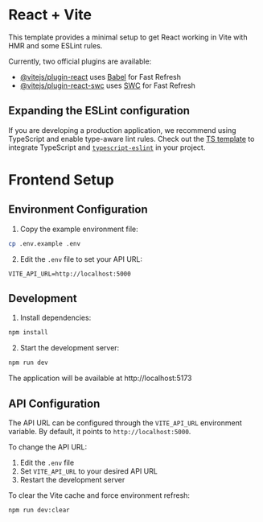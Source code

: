 # React + Vite

This template provides a minimal setup to get React working in Vite with HMR and some ESLint rules.

Currently, two official plugins are available:

- [@vitejs/plugin-react](https://github.com/vitejs/vite-plugin-react/blob/main/packages/plugin-react/README.md) uses [Babel](https://babeljs.io/) for Fast Refresh
- [@vitejs/plugin-react-swc](https://github.com/vitejs/vite-plugin-react-swc) uses [SWC](https://swc.rs/) for Fast Refresh

## Expanding the ESLint configuration

If you are developing a production application, we recommend using TypeScript and enable type-aware lint rules. Check out the [TS template](https://github.com/vitejs/vite/tree/main/packages/create-vite/template-react-ts) to integrate TypeScript and [`typescript-eslint`](https://typescript-eslint.io) in your project.

# Frontend Setup

## Environment Configuration

1. Copy the example environment file:

```bash
cp .env.example .env
```

2. Edit the `.env` file to set your API URL:

```
VITE_API_URL=http://localhost:5000
```

## Development

1. Install dependencies:

```bash
npm install
```

2. Start the development server:

```bash
npm run dev
```

The application will be available at http://localhost:5173

## API Configuration

The API URL can be configured through the `VITE_API_URL` environment variable. By default, it points to `http://localhost:5000`.

To change the API URL:

1. Edit the `.env` file
2. Set `VITE_API_URL` to your desired API URL
3. Restart the development server

To clear the Vite cache and force environment refresh:
```bash
npm run dev:clear
```
